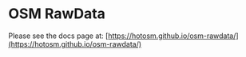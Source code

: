 # OSM RawData

Please see the docs page at:
[https://hotosm.github.io/osm-rawdata/](https://hotosm.github.io/osm-rawdata/)
